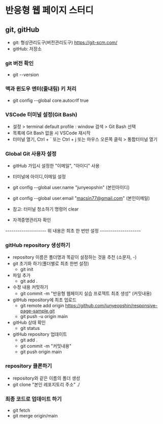 # 반응형 웹 페이지 스터디

## git, gitHub

- git: 형상관리도구(버전관리도구) https://git-scm.com/
- gitHub: 저장소

### git 버전 확인

- git --version

### 맥과 윈도우 엔터(줄내림) 키 처리

- git config --global core.autocrlf true

### VSCode 터미널 설정(Git Bash)

- 설정 > terminal default profile : window 검색 > Git Bash 선택
- 목록에 Git Bash 없을 시 VSCode 재시작
- 터미널 열기, Ctrl + ` 또는 Ctrl + j 또는 마우스 오른쪽 클릭 > 통합터미널 열기

### Global Git 사용자 설정

- gitHub 가입시 설정한 "이메일", "아이디" 사용
- 터미널에 아이디,이메일 설정
- git config --global user.name "junyeopshin" (본인아이디)
- git config --global user.email "macsin77@gmail.com" (본인이메일)

- 참고: 터미널 청소하기 명령어 clear
- 자격증명관리자 확인

-------------------- 위 내용은 최초 한 번만 설정 --------------------

### gitHub repository 생성하기

- repository 이름은 폴더명과 똑같이 설정하는 것을 추천 (소문자, -)
- git 초기화 하기(폴더별로 최초 한번 설정)
  - git init
- 파일 추가
  - git add .
- 수정 내용 커밋하기
  - git commit -m "반응형 웹페이지 실습 프로젝트 최초 생성" (커밋내용)
- gitHub repository에 최초 업로드
  - git remote add origin https://github.com/junyeopshin/responsive-page-sample.git
  - git push -u origin main
- gitHub 상태 확인
  - git status
- gitHub repository 업데이트
  - git add .
  - git commit -m "커밋내용"
  - git push origin main

### repository 클론하기

- repository와 같은 이름의 폴더 생성
- git clone "본인 레포지토리 주소" ./

### 최종 코드로 업데이트 하기

- git fetch
- git merge origin/main
